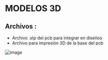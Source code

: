 # MODELOS 3D
## Archivos :

+ Archivo .stp del pcb para integrar en diseños
+ Archivo para impresión 3D de la base del pcb 

 ![image](https://github.com/user-attachments/assets/c9961e61-2924-4580-8839-ebe663f10132)


